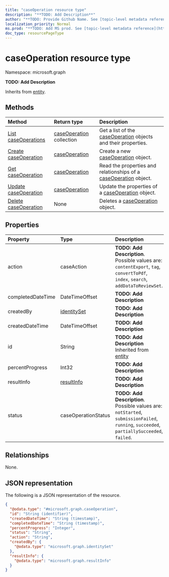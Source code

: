 ```yaml
---
title: "caseOperation resource type"
description: "**TODO: Add Description**"
author: "**TODO: Provide Github Name. See [topic-level metadata reference](https://msgo.azurewebsites.net/add/document/guidelines/metadata.html#topic-level-metadata)**"
localization_priority: Normal
ms.prod: "**TODO: Add MS prod. See [topic-level metadata reference](https://msgo.azurewebsites.net/add/document/guidelines/metadata.html#topic-level-metadata)**"
doc_type: resourcePageType
---
```


# caseOperation resource type

Namespace: microsoft.graph

**TODO: Add Description**


Inherits from [entity](../resources/entity.md).

## Methods
|Method|Return type|Description|
|:---|:---|:---|
|[List caseOperations](../api/caseoperation-list.md)|[caseOperation](../resources/caseoperation.md) collection|Get a list of the [caseOperation](../resources/caseoperation.md) objects and their properties.|
|[Create caseOperation](../api/caseoperation-create.md)|[caseOperation](../resources/caseoperation.md)|Create a new [caseOperation](../resources/caseoperation.md) object.|
|[Get caseOperation](../api/caseoperation-get.md)|[caseOperation](../resources/caseoperation.md)|Read the properties and relationships of a [caseOperation](../resources/caseoperation.md) object.|
|[Update caseOperation](../api/caseoperation-update.md)|[caseOperation](../resources/caseoperation.md)|Update the properties of a [caseOperation](../resources/caseoperation.md) object.|
|[Delete caseOperation](../api/caseoperation-delete.md)|None|Deletes a [caseOperation](../resources/caseoperation.md) object.|

## Properties
|Property|Type|Description|
|:---|:---|:---|
|action|caseAction|**TODO: Add Description**. Possible values are: `contentExport`, `tag`, `convertToPdf`, `index`, `search`, `addDataToReviewSet`.|
|completedDateTime|DateTimeOffset|**TODO: Add Description**|
|createdBy|[identitySet](../resources/identityset.md)|**TODO: Add Description**|
|createdDateTime|DateTimeOffset|**TODO: Add Description**|
|id|String|**TODO: Add Description** Inherited from [entity](../resources/entity.md)|
|percentProgress|Int32|**TODO: Add Description**|
|resultInfo|[resultInfo](../resources/resultinfo.md)|**TODO: Add Description**|
|status|caseOperationStatus|**TODO: Add Description**. Possible values are: `notStarted`, `submissionFailed`, `running`, `succeeded`, `partiallySucceeded`, `failed`.|

## Relationships
None.

## JSON representation
The following is a JSON representation of the resource.
<!-- {
  "blockType": "resource",
  "keyProperty": "id",
  "@odata.type": "microsoft.graph.caseOperation",
  "baseType": "microsoft.graph.entity",
  "openType": false
}
-->
``` json
{
  "@odata.type": "#microsoft.graph.caseOperation",
  "id": "String (identifier)",
  "createdDateTime": "String (timestamp)",
  "completedDateTime": "String (timestamp)",
  "percentProgress": "Integer",
  "status": "String",
  "action": "String",
  "createdBy": {
    "@odata.type": "microsoft.graph.identitySet"
  },
  "resultInfo": {
    "@odata.type": "microsoft.graph.resultInfo"
  }
}
```

